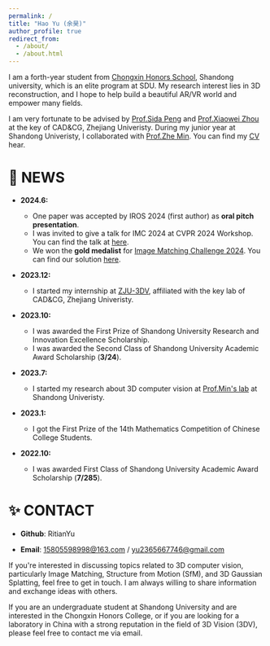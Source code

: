 ```yaml
---
permalink: /
title: "Hao Yu (余昊)"
author_profile: true
redirect_from: 
  - /about/
  - /about.html
---
```


I am a forth-year student from [Chongxin Honors School](https://github.com/CXXT-Projects/CXXT-Projects.github.io), Shandong university, which is an elite program at SDU. My research interest lies in 3D reconstruction, and I hope to help build a beautiful AR/VR world and empower many fields.

I am very fortunate to be advised by [Prof.Sida Peng](https://pengsida.net/) and [Prof.Xiaowei Zhou](https://xzhou.me/) at the key of CAD&CG, Zhejiang Univeristy. During my junior year at Shandong Univeristy, I collaborated with [Prof.Zhe Min](https://faculty.sdu.edu.cn/minzhe/zh_CN/index.htm). You can find my [CV](https://github.com/RitianYu/RitianYu.github.io/blob/master/files/个人简历.pdf) hear.

🎉 NEWS
======
- **2024.6:**
  - One paper was accepted by IROS 2024 (first author) as **oral pitch presentation**.
  - I was invited to give a talk for IMC 2024 at CVPR 2024 Workshop. You can find the talk at [here](https://www.youtube.com/watch?v=KG-_i12fU_A&t=14701s).
  - We won the **gold medalist** for [Image Matching Challenge 2024](https://www.kaggle.com/competitions/image-matching-challenge-2024). You can find our solution [here](https://www.kaggle.com/competitions/image-matching-challenge-2024/discussion/511291).

- **2023.12:**
  - I started my internship at [ZJU-3DV](https://xzhou.me/), affiliated with the key lab of CAD&CG, Zhejiang Univeristy.

- **2023.10:**
  - I was awarded the First Prize of Shandong University Research and Innovation Excellence Scholarship.
  - I was awarded the Second Class of Shandong University Academic Award Scholarship (**3/24**).

- **2023.7:**
  - I started my research about 3D computer vision at [Prof.Min's lab](https://faculty.sdu.edu.cn/minzhe/zh_CN/index.htm) at Shandong Univeristy.

- **2023.1:**
  - I got the First Prize of the 14th Mathematics Competition of Chinese College Students.

- **2022.10:**
  - I was awarded First Class of Shandong University Academic Award Scholarship (**7/285**).

✨ CONTACT
======
- **Github**: RitianYu

- **Email**: 15805598998@163.com / yu2365667746@gmail.com 

If you're interested in discussing topics related to 3D computer vision, particularly Image Matching, Structure from Motion (SfM), and 3D Gaussian Splatting, feel free to get in touch. I am always willing to share information and exchange ideas with others.

If you are an undergraduate student at Shandong University and are interested in the Chongxin Honors College, or if you are looking for a laboratory in China with a strong reputation in the field of 3D Vision (3DV), please feel free to contact me via email.


